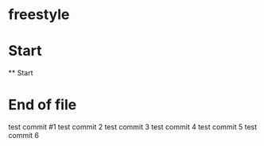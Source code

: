 # freestyle

# Start
** Start
# End of file
test commit #1
test commit 2
test commit 3
test commit 4
test commit 5
test commit 6
